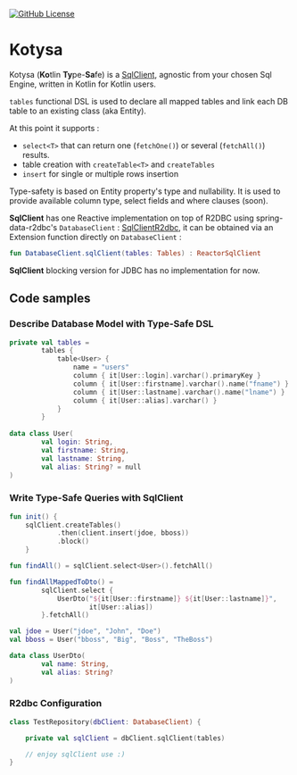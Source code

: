 [![GitHub License](https://img.shields.io/badge/license-Apache%20License%202.0-blue.svg?style=flat)](https://www.apache.org/licenses/LICENSE-2.0)

Kotysa
==================

Kotysa (**Ko**tlin **Ty**pe-**Sa**fe) is a [SqlClient](src/main/kotlin/com/pullvert/kotysa/SqlClient.kt), agnostic from your chosen Sql Engine, written in Kotlin for Kotlin users.

```tables``` functional DSL is used to declare all mapped tables and link each DB table to an existing class (aka Entity).

At this point it supports :
* ```select<T>``` that can return one (```fetchOne()```) or several (```fetchAll()```) results.
* table creation with ```createTable<T>``` and ```createTables```
* ```insert``` for single or multiple rows insertion

Type-safety is based on Entity property's type and nullability. It is used to provide available column type, select fields and where clauses (soon).

**SqlClient** has one Reactive implementation on top of R2DBC using spring-data-r2dbc's ```DatabaseClient``` : [SqlClientR2dbc](src/main/kotlin/com/pullvert/kotysa/r2dbc/SqlClientR2dbc.kt), it can be obtained via an Extension function directly on ```DatabaseClient``` :
```kotlin
fun DatabaseClient.sqlClient(tables: Tables) : ReactorSqlClient
```

**SqlClient** blocking version for JDBC has no implementation for now.

## Code samples
### Describe Database Model with Type-Safe DSL
```kotlin
private val tables =
		tables {
			table<User> {
				name = "users"
				column { it[User::login].varchar().primaryKey }
				column { it[User::firstname].varchar().name("fname") }
				column { it[User::lastname].varchar().name("lname") }
				column { it[User::alias].varchar() }
			}
		}
		
data class User(
		val login: String,
		val firstname: String,
		val lastname: String,
		val alias: String? = null
)
```
### Write Type-Safe Queries with SqlClient
```kotlin
fun init() {
	sqlClient.createTables()
			.then(client.insert(jdoe, bboss))
			.block()
	}

fun findAll() =	sqlClient.select<User>().fetchAll()

fun findAllMappedToDto() =
		sqlClient.select {
			UserDto("${it[User::firstname]} ${it[User::lastname]}",
					it[User::alias])
		}.fetchAll()

val jdoe = User("jdoe", "John", "Doe")
val bboss = User("bboss", "Big", "Boss", "TheBoss")

data class UserDto(
		val name: String,
		val alias: String?
)
```
### R2dbc Configuration
```kotlin
class TestRepository(dbClient: DatabaseClient) {

	private val sqlClient = dbClient.sqlClient(tables)

	// enjoy sqlClient use :)
}
```

